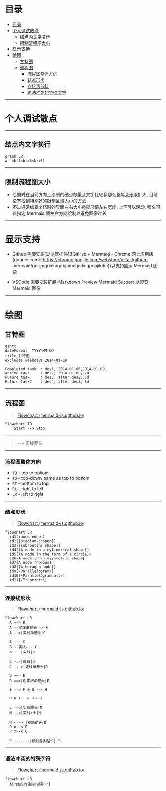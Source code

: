 <!--
 * @Author: your name
 * @Date: 2021-06-29 15:40:22
 * @LastEditTime: 2021-06-29 15:57:41
 * @LastEditors: Please set LastEditors
 * @Description: In User Settings Edit
 * @FilePath: \DailyNotes\笔记工具类\Mermaid.md
-->

# 目录
- [目录](#目录)
- [个人调试散点](#个人调试散点)
  - [结点内文字换行](#结点内文字换行)
  - [限制流程图大小](#限制流程图大小)
- [显示支持](#显示支持)
- [绘图](#绘图)
  - [甘特图](#甘特图)
  - [流程图](#流程图)
    - [流程图整体方向](#流程图整体方向)
    - [结点形状](#结点形状)
    - [连接线形状](#连接线形状)
    - [语法冲突的特殊字符](#语法冲突的特殊字符)


----

# 个人调试散点

---

## 结点内文字换行

```mermaid
graph LR;
a-->b[2<br>3<br>3]
```

---

## 限制流程图大小

- 绘图时在当前方向上绘制的结点数量及文字比较多那么篇幅会无限扩大, 目前没有找到特别好的限制区域大小的方法
- 不过通常编辑文档时的界面左右大小适应屏幕左右宽度, 上下可以滚动, 那么可以指定 Mermaid 图左右方向绘制以避免图像过长

----

# 显示支持

- Github 需要安装[浏览器插件]([GitHub + Mermaid - Chrome 网上应用店 (google.com)](https://chrome.google.com/webstore/detail/github- -mermaid/goiiopgdnkogdbjmncgedmgpoajilohe))以支持显示 Mermaid 图像

- VSCode 需要安装扩展-Markdown Preview Mermaid Support 以预览 Mermaid 图像

----

# 绘图

## 甘特图

```mermaid
gantt
dateFormat  YYYY-MM-DD
title 甘特图
excludes weekdays 2014-01-10

Completed task  : des1, 2014-01-06,2014-01-08
Active task     : des2, 2014-01-09, 2d
Future task     : des3, after des2, 5d
Future task2    : des4, after des3, 5d
```

---

## 流程图

> [Flowchart (mermaid-js.github.io)](https://mermaid-js.github.io/mermaid/#/flowchart?id=graph)

```mermaid
flowchart TD
    Start --> Stop
```

---

> `-->` 实线箭头

---

### 流程图整体方向

- `TB` - top to bottom
- `TD` - top-down/ same as top to bottom
- `BT` - bottom to top
- `RL` - right to left
- `LR` - left to right

---

### 结点形状

> [Flowchart (mermaid-js.github.io)](https://mermaid-js.github.io/mermaid/#/flowchart?id=node-shapes)

```mermaid
flowchart LR
  id1(round edges)
  id2([stadium-shaped])
  id3[[subroutine shape]]
  id4[(A node in a cylindrical shape)]
  id5((A node in the form of a circle))
  id6>A node in an asymmetric shape]
  id7{A node rhombus}
  id8{{A hexagon node}}
  id9[/Parallelogram/]
  id10[\Parallelogram alt\]
  id11[/Trapezoid\]
```

---

### 连接线形状

> [Flowchart (mermaid-js.github.io)](https://mermaid-js.github.io/mermaid/#/flowchart?id=links-between-nodes)

```mermaid
flowchart LR
  A --> B
  A --实线单箭头--> B
  A -->|实线单箭头|C
  
  B --- C
  B --实线--- C
  B ---|实线|D
  
  C -.-|虚线|D
  C -.->|虚线单箭头|D
  
  D ==> E
  D ==>|粗实线单箭头|E
  
  E --> F & G --> H
  
  H & I --> J & K
  
  L --o|实线圆头|M
  M --x|实线x头|N
  
  N <--> |双向箭头|O
  O o--o P
  P x--x Q
  
  R -------|横线越多越长| S
```

---

### 语法冲突的特殊字符

> [Flowchart (mermaid-js.github.io)](https://mermaid-js.github.io/mermaid/#/flowchart?id=special-characters-that-break-syntax)

```mermaid
flowchart LR
  A["结点内使用(括号)"]
```



